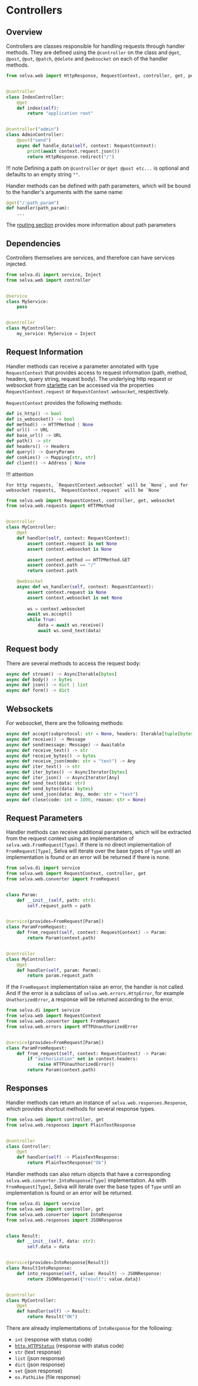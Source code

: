 # Controllers

## Overview

Controllers are classes responsible for handling requests through handler methods.
They are defined using the `@controller` on the class and `@get`, `@post`, `@put`,
`@patch`, `@delete` and `@websocket` on each of the handler methods.

```python
from selva.web import HttpResponse, RequestContext, controller, get, post


@controller
class IndexController:
    @get
    def index(self):
        return "application root"


@controller("admin")
class AdminController:
    @post("send")
    async def handle_data(self, context: RequestContext):
        print(await context.request.json())
        return HttpResponse.redirect("/")
```

!!! note
    Defining a path on `@controller` or `@get @post etc...` is optional and
    defaults to an empty string `""`.

Handler methods can be defined with path parameters, which will be bound to the
handler's arguments with the same name:

```python
@get("/:path_param")
def handler(path_param):
    ...
```

The [routing section](../routing) provides more information about path parameters

## Dependencies

Controllers themselves are services, and therefore can have services injected.

```python
from selva.di import service, Inject
from selva.web import controller


@service
class MyService:
    pass


@controller
class MyController:
    my_service: MyService = Inject
```

## Request Information

Handler methods can receive a parameter annotated with type `RequestContext`
that provides access to request information (path, method, headers, query
string, request body). The underlying http request or websocket from
[starlette](https://www.starlette.io/) can be accessed via  the properties
`RequestContext.request` or `RequestContext.websocket`, respectively.

`RequestContext` provides the following methods:

```python
def is_http() -> bool
def is_websocket() -> bool
def method() -> HTTPMethod | None
def url() -> URL
def base_url() -> URL
def path() -> str
def headers() -> Headers
def query() -> QueryParams
def cookies() -> Mapping[str, str]
def client() -> Address | None
```

!!! attention

    For http requests, `RequestContext.websocket` will be `None`, and for
    websocket requests, `RequestContext.request` will be `None`

```python
from selva.web import RequestContext, controller, get, websocket
from selva.web.requests import HTTPMethod


@controller
class MyController:
    @get
    def handler(self, context: RequestContext):
        assert context.request is not None
        assert context.websocket is None

        assert context.method == HTTPMethod.GET
        assert context.path == "/"
        return context.path

    @websocket
    async def ws_handler(self, context: RequestContext):
        assert context.request is None
        assert context.websocket is not None
        
        ws = context.websocket
        await ws.accept()
        while True:
            data = await ws.receive()
            await ws.send_text(data)
```

## Request body

There are several methods to access the request body:

```python
async def stream() -> AsyncIterable[bytes]
async def body() -> bytes
async def json() -> dict | list
async def form() -> dict
```

## Websockets

For websocket, there are the following methods:

```python
async def accept(subprotocol: str = None, headers: Iterable[tuple[bytes, bytes]] = None)
async def receive() -> Message
async def send(message: Message) -> Awaitable
async def receive_text() -> str
async def receive_bytes() -> bytes
async def receive_json(mode: str = "text") -> Any
async def iter_text() -> str
async def iter_bytes() -> AsyncIterator[bytes]
async def iter_json() -> AsyncIterator[Any]
async def send_text(data: str)
async def send_bytes(data: bytes)
async def send_json(data: Any, mode: str = "text")
async def close(code: int = 1000, reason: str = None)
```

## Request Parameters

Handler methods can receive additional parameters, which will be extracted from
the request context using an implementation of `selva.web.FromRequest[Type]`.
If there is no direct implementation of `FromRequest[Type]`, Selva will iterate
over the base types of `Type` until an implementation is found or an error will
be returned if there is none.

```python
from selva.di import service
from selva.web import RequestContext, controller, get
from selva.web.converter import FromRequest


class Param:
    def __init__(self, path: str):
        self.request_path = path


@service(provides=FromRequest[Param])
class ParamFromRequest:
    def from_request(self, context: RequestContext) -> Param:
        return Param(context.path)


@controller
class MyController:
    @get
    def handler(self, param: Param):
        return param.request_path
```

If the `FromRequest` implementation raise an error, the handler is not called.
And if the error is a subclass of `selva.web.errors.HttpError`, for example
`UnathorizedError`, a response will be returned according to the error.

```python
from selva.di import service
from selva.web import RequestContext
from selva.web.converter import FromRequest
from selva.web.errors import HTTPUnauthorizedError


@service(provides=FromRequest[Param])
class ParamFromRequest:
    def from_request(self, context: RequestContext) -> Param:
        if "authorization" not in context.headers:
            raise HTTPUnauthorizedError()
        return Param(context.path)
```

## Responses

Handler methods can return an instance of `selva.web.responses.Response`, which
provides shortcut methods for several response types.

```python
from selva.web import controller, get
from selva.web.responses import PlainTextResponse


@controller
class Controller:
    @get
    def handler(self) -> PlainTextResponse:
        return PlainTextResponse("Ok")
```

Handler methods can also return objects that have a corresponding `selva.web.converter.IntoResponse[Type]`
implementation. As with `FromRequest[Type]`, Selva will iterate over the base
types of `Type` until an implementation is found or an error will be returned.

```python
from selva.di import service
from selva.web import controller, get
from selva.web.converter import IntoResponse
from selva.web.responses import JSONResponse


class Result:
    def __init__(self, data: str):
        self.data = data


@service(provides=IntoResponse[Result])
class ResultIntoResponse:
    def into_response(self, value: Result) -> JSONResponse:
        return JSONResponse({"result": value.data})


@controller
class MyController:
    @get
    def handler(self) -> Result:
        return Result("OK")
```

There are already implementations of `IntoResponse` for the following:

- `int` (response with status code)
- [`http.HTTPStatus`](https://docs.python.org/3/library/http.html#http.HTTPStatus) (response with status code)
- `str` (text response)
- `list` (json response)
- `dict` (json response)
- `set` (json response)
- `os.PathLike` (file response)
